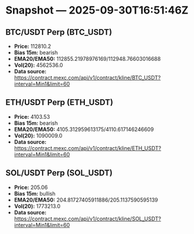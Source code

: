 # Snapshot — 2025-09-30T16:51:46Z

## BTC/USDT Perp (BTC_USDT)
- **Price:** 112810.2
- **Bias 15m:** bearish
- **EMA20/EMA50:** 112855.21978976169/112948.76603016688
- **Vol(20):** 4562536.0
- **Data source:** https://contract.mexc.com/api/v1/contract/kline/BTC_USDT?interval=Min1&limit=60

## ETH/USDT Perp (ETH_USDT)
- **Price:** 4103.53
- **Bias 15m:** bearish
- **EMA20/EMA50:** 4105.312959613175/4110.617146246609
- **Vol(20):** 1090009.0
- **Data source:** https://contract.mexc.com/api/v1/contract/kline/ETH_USDT?interval=Min1&limit=60

## SOL/USDT Perp (SOL_USDT)
- **Price:** 205.06
- **Bias 15m:** bullish
- **EMA20/EMA50:** 204.81727405911886/205.1137590595139
- **Vol(20):** 1773213.0
- **Data source:** https://contract.mexc.com/api/v1/contract/kline/SOL_USDT?interval=Min1&limit=60
